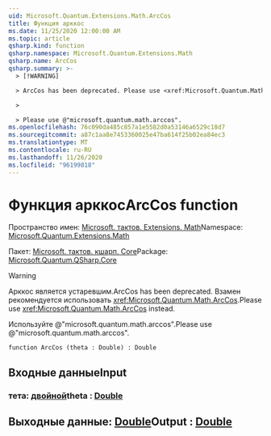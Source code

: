 ```yaml
---
uid: Microsoft.Quantum.Extensions.Math.ArcCos
title: Функция арккос
ms.date: 11/25/2020 12:00:00 AM
ms.topic: article
qsharp.kind: function
qsharp.namespace: Microsoft.Quantum.Extensions.Math
qsharp.name: ArcCos
qsharp.summary: >-
  > [!WARNING]

  > ArcCos has been deprecated. Please use <xref:Microsoft.Quantum.Math.ArcCos> instead.

  >

  > Please use @"microsoft.quantum.math.arccos".
ms.openlocfilehash: 76c090da485c857a1e5582d0a53146a6529c18d7
ms.sourcegitcommit: a87c1aa8e7453360025e47ba614f25b02ea84ec3
ms.translationtype: MT
ms.contentlocale: ru-RU
ms.lasthandoff: 11/26/2020
ms.locfileid: "96199818"
---
```

# <a name="arccos-function"></a><span data-ttu-id="92269-102">Функция арккос</span><span class="sxs-lookup"><span data-stu-id="92269-102">ArcCos function</span></span>

<span data-ttu-id="92269-103">Пространство имен: [Microsoft. тактов. Extensions. Math](xref:Microsoft.Quantum.Extensions.Math)</span><span class="sxs-lookup"><span data-stu-id="92269-103">Namespace: [Microsoft.Quantum.Extensions.Math](xref:Microsoft.Quantum.Extensions.Math)</span></span>

<span data-ttu-id="92269-104">Пакет: [Microsoft. тактов. кшарп. Core](https://nuget.org/packages/Microsoft.Quantum.QSharp.Core)</span><span class="sxs-lookup"><span data-stu-id="92269-104">Package: [Microsoft.Quantum.QSharp.Core](https://nuget.org/packages/Microsoft.Quantum.QSharp.Core)</span></span>


> [!WARNING]
> <span data-ttu-id="92269-105">Арккос является устаревшим.</span><span class="sxs-lookup"><span data-stu-id="92269-105">ArcCos has been deprecated.</span></span> <span data-ttu-id="92269-106">Взамен рекомендуется использовать <xref:Microsoft.Quantum.Math.ArcCos>.</span><span class="sxs-lookup"><span data-stu-id="92269-106">Please use <xref:Microsoft.Quantum.Math.ArcCos> instead.</span></span>
>
> <span data-ttu-id="92269-107">Используйте @"microsoft.quantum.math.arccos".</span><span class="sxs-lookup"><span data-stu-id="92269-107">Please use @"microsoft.quantum.math.arccos".</span></span>



```qsharp
function ArcCos (theta : Double) : Double
```


## <a name="input"></a><span data-ttu-id="92269-108">Входные данные</span><span class="sxs-lookup"><span data-stu-id="92269-108">Input</span></span>

### <a name="theta--double"></a><span data-ttu-id="92269-109">тета: [двойной](xref:microsoft.quantum.lang-ref.double)</span><span class="sxs-lookup"><span data-stu-id="92269-109">theta : [Double](xref:microsoft.quantum.lang-ref.double)</span></span>





## <a name="output--double"></a><span data-ttu-id="92269-110">Выходные данные: [Double](xref:microsoft.quantum.lang-ref.double)</span><span class="sxs-lookup"><span data-stu-id="92269-110">Output : [Double](xref:microsoft.quantum.lang-ref.double)</span></span>


